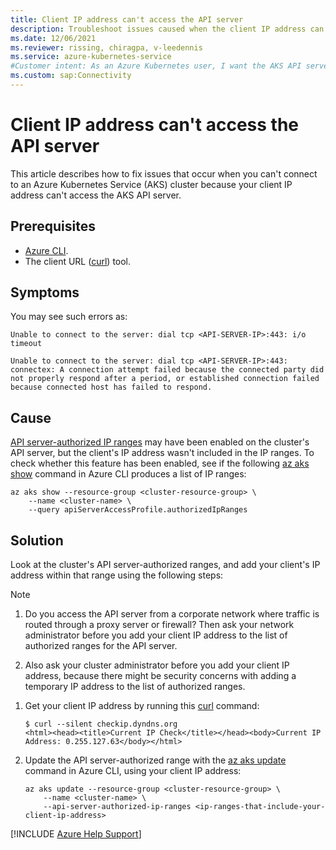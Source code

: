 ```yaml
---
title: Client IP address can't access the API server
description: Troubleshoot issues caused when the client IP address can't access the API server on an Azure Kubernetes Service (AKS) cluster.
ms.date: 12/06/2021
ms.reviewer: rissing, chiragpa, v-leedennis
ms.service: azure-kubernetes-service
#Customer intent: As an Azure Kubernetes user, I want the AKS API server to allow access to my client IP address so that I can successfully connect to my AKS cluster.
ms.custom: sap:Connectivity
---
```

# Client IP address can't access the API server

This article describes how to fix issues that occur when you can't connect to an Azure Kubernetes Service (AKS) cluster because your client IP address can't access the AKS API server.

## Prerequisites

- [Azure CLI](/cli/azure/install-azure-cli).
- The client URL ([curl](/virtualization/community/team-blog/2017/20171219-tar-and-curl-come-to-windows)) tool.

## Symptoms

You may see such errors as:

```output
Unable to connect to the server: dial tcp <API-SERVER-IP>:443: i/o timeout

Unable to connect to the server: dial tcp <API-SERVER-IP>:443: connectex: A connection attempt failed because the connected party did not properly respond after a period, or established connection failed because connected host has failed to respond.
```

## Cause

[API server-authorized IP ranges](/azure/aks/api-server-authorized-ip-ranges) may have been enabled on the cluster's API server, but the client's IP address wasn't included in the IP ranges. To check whether this feature has been enabled, see if the following [az aks show](/cli/azure/aks#az-aks-show) command in Azure CLI produces a list of IP ranges:

```azurecli
az aks show --resource-group <cluster-resource-group> \
    --name <cluster-name> \
    --query apiServerAccessProfile.authorizedIpRanges
```

## Solution

Look at the cluster's API server-authorized ranges, and add your client's IP address within that range using the following steps:

> [!NOTE]
>
> 1. Do you access the API server from a corporate network where traffic is routed through a proxy server or firewall? Then ask your network administrator before you add your client IP address to the list of authorized ranges for the API server.
>
> 1. Also ask your cluster administrator before you add your client IP address, because there might be security concerns with adding a temporary IP address to the list of authorized ranges.

1. Get your client IP address by running this [curl](https://curl.se/docs/manpage.html) command:

    ```output
    $ curl --silent checkip.dyndns.org
    <html><head><title>Current IP Check</title></head><body>Current IP Address: 0.255.127.63</body></html>
    ```

2. Update the API server-authorized range with the [az aks update](/cli/azure/aks#az-aks-update) command in Azure CLI, using your client IP address:

    ```azurecli
    az aks update --resource-group <cluster-resource-group> \
        --name <cluster-name> \
        --api-server-authorized-ip-ranges <ip-ranges-that-include-your-client-ip-address>
    ```

[!INCLUDE [Azure Help Support](../../includes/azure-help-support.md)]

